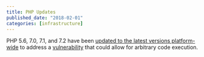 ```yaml
---
title: PHP Updates
published_date: "2018-02-01"
categories: [infrastructure]
---
```

PHP 5.6, 7.0, 7.1, and 7.2 have been [updated to the latest versions platform-wide](https://status.pantheon.io/incidents/mkb1l3j8y2sz) to address a [vulnerability](https://www.cisecurity.org/advisory/multiple-vulnerabilities-in-php-could-allow-for-arbitrary-code-execution_2018-023/) that could allow for arbitrary code execution.
